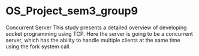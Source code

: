 # OS_Project_sem3_group9
Concurrent Server
This study presents a detailed overview of developing socket programming using TCP. 
Here the server is going to be a concurrent server, which has the ability to handle multiple clients at the same time using the fork system call.

